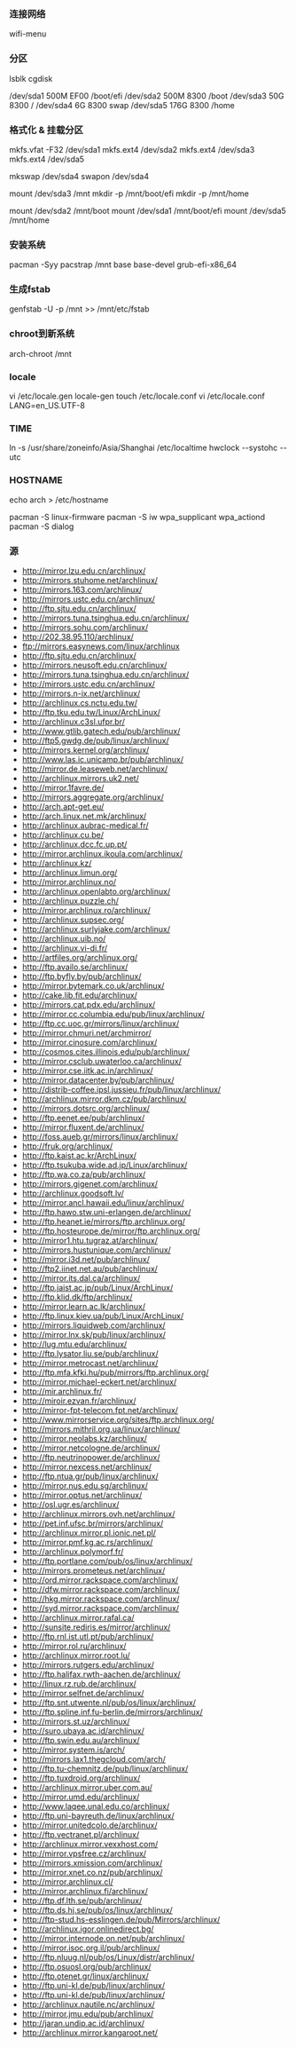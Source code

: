 ### 连接网络
wifi-menu

### 分区
lsblk
cgdisk

/dev/sda1 500M  EF00     /boot/efi
/dev/sda2 500M  8300     /boot
/dev/sda3 50G   8300     /
/dev/sda4 6G    8300     swap
/dev/sda5 176G  8300     /home

### 格式化 & 挂载分区
mkfs.vfat -F32 /dev/sda1
mkfs.ext4 /dev/sda2
mkfs.ext4 /dev/sda3
mkfs.ext4 /dev/sda5

mkswap /dev/sda4
swapon /dev/sda4

mount /dev/sda3 /mnt
mkdir -p /mnt/boot/efi
mkdir -p /mnt/home

mount /dev/sda2 /mnt/boot
mount /dev/sda1 /mnt/boot/efi
mount /dev/sda5 /mnt/home

### 安装系统

pacman -Syy
pacstrap /mnt base base-devel grub-efi-x86_64

### 生成fstab
genfstab -U -p /mnt >> /mnt/etc/fstab

### chroot到新系统
arch-chroot /mnt

### locale
vi /etc/locale.gen
locale-gen
touch /etc/locale.conf
vi /etc/locale.conf
LANG=en_US.UTF-8

### TIME
ln -s /usr/share/zoneinfo/Asia/Shanghai /etc/localtime
hwclock --systohc --utc

### HOSTNAME
echo arch > /etc/hostname

pacman -S linux-firmware
pacman -S iw wpa_supplicant wpa_actiond
pacman -S dialog

### 源
* http://mirror.lzu.edu.cn/archlinux/
* http://mirrors.stuhome.net/archlinux/
* http://mirrors.163.com/archlinux/
* http://mirrors.ustc.edu.cn/archlinux/
* http://ftp.sjtu.edu.cn/archlinux/
* http://mirrors.tuna.tsinghua.edu.cn/archlinux/
* http://mirrors.sohu.com/archlinux/
* http://202.38.95.110/archlinux/
* ftp://mirrors.easynews.com/linux/archlinux
* http://ftp.sjtu.edu.cn/archlinux/
* http://mirrors.neusoft.edu.cn/archlinux/
* http://mirrors.tuna.tsinghua.edu.cn/archlinux/
* http://mirrors.ustc.edu.cn/archlinux/
* http://mirrors.n-ix.net/archlinux/
* http://archlinux.cs.nctu.edu.tw/
* http://ftp.tku.edu.tw/Linux/ArchLinux/
* http://archlinux.c3sl.ufpr.br/
* http://www.gtlib.gatech.edu/pub/archlinux/
* http://ftp5.gwdg.de/pub/linux/archlinux/
* http://mirrors.kernel.org/archlinux/
* http://www.las.ic.unicamp.br/pub/archlinux/
* http://mirror.de.leaseweb.net/archlinux/
* http://archlinux.mirrors.uk2.net/
* http://mirror.1favre.de/
* http://mirrors.aggregate.org/archlinux/
* http://arch.apt-get.eu/
* http://arch.linux.net.mk/archlinux/
* http://archlinux.aubrac-medical.fr/
* http://archlinux.cu.be/
* http://archlinux.dcc.fc.up.pt/
* http://mirror.archlinux.ikoula.com/archlinux/
* http://archlinux.kz/
* http://archlinux.limun.org/
* http://mirror.archlinux.no/
* http://archlinux.openlabto.org/archlinux/
* http://archlinux.puzzle.ch/
* http://mirror.archlinux.ro/archlinux/
* http://archlinux.supsec.org/
* http://archlinux.surlyjake.com/archlinux/
* http://archlinux.uib.no/
* http://archlinux.vi-di.fr/
* http://artfiles.org/archlinux.org/
* http://ftp.availo.se/archlinux/
* http://ftp.byfly.by/pub/archlinux/
* http://mirror.bytemark.co.uk/archlinux/
* http://cake.lib.fit.edu/archlinux/
* http://mirrors.cat.pdx.edu/archlinux/
* http://mirror.cc.columbia.edu/pub/linux/archlinux/
* http://ftp.cc.uoc.gr/mirrors/linux/archlinux/
* http://mirror.chmuri.net/archmirror/
* http://mirror.cinosure.com/archlinux/
* http://cosmos.cites.illinois.edu/pub/archlinux/
* http://mirror.csclub.uwaterloo.ca/archlinux/
* http://mirror.cse.iitk.ac.in/archlinux/
* http://mirror.datacenter.by/pub/archlinux/
* http://distrib-coffee.ipsl.jussieu.fr/pub/linux/archlinux/
* http://archlinux.mirror.dkm.cz/pub/archlinux/
* http://mirrors.dotsrc.org/archlinux/
* http://ftp.eenet.ee/pub/archlinux/
* http://mirror.fluxent.de/archlinux/
* http://foss.aueb.gr/mirrors/linux/archlinux/
* http://fruk.org/archlinux/
* http://ftp.kaist.ac.kr/ArchLinux/
* http://ftp.tsukuba.wide.ad.jp/Linux/archlinux/
* http://ftp.wa.co.za/pub/archlinux/
* http://mirrors.gigenet.com/archlinux/
* http://archlinux.goodsoft.lv/
* http://mirror.ancl.hawaii.edu/linux/archlinux/
* http://ftp.hawo.stw.uni-erlangen.de/archlinux/
* http://ftp.heanet.ie/mirrors/ftp.archlinux.org/
* http://ftp.hosteurope.de/mirror/ftp.archlinux.org/
* http://mirror1.htu.tugraz.at/archlinux/
* http://mirrors.hustunique.com/archlinux/
* http://mirror.i3d.net/pub/archlinux/
* http://ftp2.iinet.net.au/pub/archlinux/
* http://mirror.its.dal.ca/archlinux/
* http://ftp.jaist.ac.jp/pub/Linux/ArchLinux/
* http://ftp.klid.dk/ftp/archlinux/
* http://mirror.learn.ac.lk/archlinux/
* http://ftp.linux.kiev.ua/pub/Linux/ArchLinux/
* http://mirrors.liquidweb.com/archlinux/
* http://mirror.lnx.sk/pub/linux/archlinux/
* http://lug.mtu.edu/archlinux/
* http://ftp.lysator.liu.se/pub/archlinux/
* http://mirror.metrocast.net/archlinux/
* http://ftp.mfa.kfki.hu/pub/mirrors/ftp.archlinux.org/
* http://mirror.michael-eckert.net/archlinux/
* http://mir.archlinux.fr/
* http://miroir.ezvan.fr/archlinux/
* http://mirror-fpt-telecom.fpt.net/archlinux/
* http://www.mirrorservice.org/sites/ftp.archlinux.org/
* http://mirrors.mithril.org.ua/linux/archlinux/
* http://mirror.neolabs.kz/archlinux/
* http://mirror.netcologne.de/archlinux/
* http://ftp.neutrinopower.de/archlinux/
* http://mirror.nexcess.net/archlinux/
* http://ftp.ntua.gr/pub/linux/archlinux/
* http://mirror.nus.edu.sg/archlinux/
* http://mirror.optus.net/archlinux/
* http://osl.ugr.es/archlinux/
* http://archlinux.mirrors.ovh.net/archlinux/
* http://pet.inf.ufsc.br/mirrors/archlinux/
* http://archlinux.mirror.pl.ionic.net.pl/
* http://mirror.pmf.kg.ac.rs/archlinux/
* http://archlinux.polymorf.fr/
* http://ftp.portlane.com/pub/os/linux/archlinux/
* http://mirrors.prometeus.net/archlinux/
* http://ord.mirror.rackspace.com/archlinux/
* http://dfw.mirror.rackspace.com/archlinux/
* http://hkg.mirror.rackspace.com/archlinux/
* http://syd.mirror.rackspace.com/archlinux/
* http://archlinux.mirror.rafal.ca/
* http://sunsite.rediris.es/mirror/archlinux/
* http://ftp.rnl.ist.utl.pt/pub/archlinux/
* http://mirror.rol.ru/archlinux/
* http://archlinux.mirror.root.lu/
* http://mirrors.rutgers.edu/archlinux/
* http://ftp.halifax.rwth-aachen.de/archlinux/
* http://linux.rz.rub.de/archlinux/
* http://mirror.selfnet.de/archlinux/
* http://ftp.snt.utwente.nl/pub/os/linux/archlinux/
* http://ftp.spline.inf.fu-berlin.de/mirrors/archlinux/
* http://mirrors.st.uz/archlinux/
* http://suro.ubaya.ac.id/archlinux/
* http://ftp.swin.edu.au/archlinux/
* http://mirror.system.is/arch/
* http://mirrors.lax1.thegcloud.com/arch/
* http://ftp.tu-chemnitz.de/pub/linux/archlinux/
* http://ftp.tuxdroid.org/archlinux/
* http://archlinux.mirror.uber.com.au/
* http://mirror.umd.edu/archlinux/
* http://www.laqee.unal.edu.co/archlinux/
* http://ftp.uni-bayreuth.de/linux/archlinux/
* http://mirror.unitedcolo.de/archlinux/
* http://ftp.vectranet.pl/archlinux/
* http://archlinux.mirror.vexxhost.com/
* http://mirror.vpsfree.cz/archlinux/
* http://mirrors.xmission.com/archlinux/
* http://mirror.xnet.co.nz/pub/archlinux/
* http://mirror.archlinux.cl/
* http://mirror.archlinux.fi/archlinux/
* http://ftp.df.lth.se/pub/archlinux/
* http://ftp.ds.hj.se/pub/os/linux/archlinux/
* http://ftp-stud.hs-esslingen.de/pub/Mirrors/archlinux/
* http://archlinux.igor.onlinedirect.bg/
* http://mirror.internode.on.net/pub/archlinux/
* http://mirror.isoc.org.il/pub/archlinux/
* http://ftp.nluug.nl/pub/os/Linux/distr/archlinux/
* http://ftp.osuosl.org/pub/archlinux/
* http://ftp.otenet.gr/linux/archlinux/
* http://ftp.uni-kl.de/pub/linux/archlinux/
* http://ftp.uni-kl.de/pub/linux/archlinux/
* http://archlinux.nautile.nc/archlinux/
* http://mirror.jmu.edu/pub/archlinux/
* http://jaran.undip.ac.id/archlinux/
* http://archlinux.mirror.kangaroot.net/
